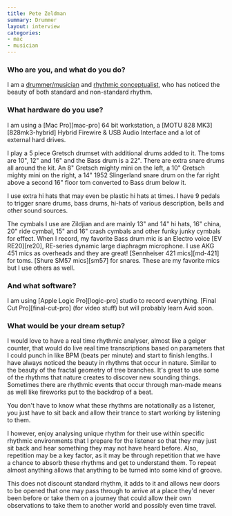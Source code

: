 ```yaml
---
title: Pete Zeldman
summary: Drummer
layout: interview
categories:
- mac
- musician
---
```


### Who are you, and what do you do?

I am a [drummer/musician](http://pete-zeldman.com/ "Pete's website.") and [rhythmic conceptualist](http://www.youtube.com/watch?v=Q_GG_ItfTnI "A vide of Pete on YouTube."), who has noticed the beauty of both standard and non-standard rhythm.

### What hardware do you use?

I am using a [Mac Pro][mac-pro] 64 bit workstation, a [MOTU 828 MK3][828mk3-hybrid] Hybrid Firewire & USB Audio Interface and a lot of external hard drives.

I play a 5 piece Gretsch drumset with additional drums added to it. The toms are 10", 12" and 16" and the Bass drum is a 22". There are extra snare drums all around the kit. An 8" Gretsch mighty mini on the left, a 10" Gretsch mighty mini on the right, a 14" 1952 Slingerland snare drum on the far right above a second 16" floor tom converted to Bass drum below it. 

I use extra hi hats that may even be plastic hi hats at times. I have 9 pedals to trigger snare drums, bass drums, hi-hats of various description, bells and other sound sources.

The cymbals I use are Zildjian and are mainly 13" and 14" hi hats, 16" china, 20" ride cymbal, 15" and 16" crash cymbals and other funky junky cymbals for effect. When I record, my favorite Bass drum mic is an Electro voice [EV RE20][re20], RE-series dynamic large diaphragm microphone. I use AKG 451 mics as overheads and they are great! [Sennheiser 421 mics][md-421] for toms. [Shure SM57 mics][sm57] for snares. These are my favorite mics but I use others as well.

### And what software?

I am using [Apple Logic Pro][logic-pro] studio to record everything. [Final Cut Pro][final-cut-pro] (for video stuff) but will probably learn Avid soon.

### What would be your dream setup?

I would love to have a real time rhythmic analyser, almost like a geiger counter, that would do live real time transcriptions based on parameters that I could punch in like BPM (beats per minute) and start to finish lengths. I have always noticed the beauty in rhythms that occur in nature. Similar to the beauty of the fractal geometry of tree branches. It's great to use some of the rhythms that nature creates to discover new sounding things. Sometimes there are rhythmic events that occur through man-made means as well like fireworks put to the backdrop of a beat. 

You don't have to know what these rhythms are notationally as a listener, you just have to sit back and allow their trance to start working by listening to them. 

I however, enjoy analysing unique rhythm for their use within specific rhythmic environments that I prepare for the listener so that they may just sit back and hear something they may not have heard before. Also, repetition may be a key factor, as it may be through repetition that we have a chance to absorb these rhythms and get to understand them. To repeat almost anything allows that anything to be turned into some kind of groove.

This does not discount standard rhythm, it adds to it and allows new doors to be opened that one may pass through to arrive at a place they'd never been before or take them on a journey that could allow their own observations to take them to another world and possibly even time travel.
